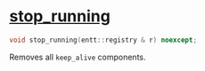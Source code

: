 # [stop_running](stop_running.hpp)

```cpp
void stop_running(entt::registry & r) noexcept;
```

Removes all `keep_alive` components.